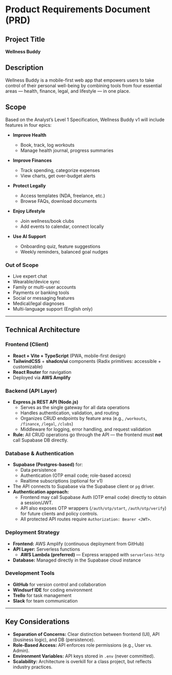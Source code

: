 # Product Requirements Document (PRD)

## Project Title
**Wellness Buddy**

## Description
Wellness Buddy is a mobile-first web app that empowers users to take control of their personal well-being by combining tools from four essential areas — health, finance, legal, and lifestyle — in one place.

## Scope
Based on the Analyst’s Level 1 Specification, Wellness Buddy v1 will include features in four epics:

- **Improve Health**
  - Book, track, log workouts
  - Manage health journal, progress summaries

- **Improve Finances**
  - Track spending, categorize expenses
  - View charts, get over-budget alerts

- **Protect Legally**
  - Access templates (NDA, freelance, etc.)
  - Browse FAQs, download documents

- **Enjoy Lifestyle**
  - Join wellness/book clubs
  - Add events to calendar, connect locally

- **Use AI Support**
  - Onboarding quiz, feature suggestions
  - Weekly reminders, balanced goal nudges

### Out of Scope
- Live expert chat
- Wearable/device sync
- Family or multi-user accounts
- Payments or banking tools
- Social or messaging features
- Medical/legal diagnoses
- Multi-language support (English only)

---

## Technical Architecture

### Frontend (Client)
- **React + Vite + TypeScript** (PWA, mobile-first design)
- **TailwindCSS** + **shadcn/ui** components (Radix primitives: accessible + customizable)
- **React Router** for navigation
- Deployed via **AWS Amplify**

### Backend (API Layer)
- **Express.js REST API (Node.js)**
  - Serves as the single gateway for all data operations
  - Handles authentication, validation, and routing
  - Organizes CRUD endpoints by feature area (e.g., `/workouts`, `/finance`, `/legal`, `/clubs`)
  - Middleware for logging, error handling, and request validation
- **Rule:** All CRUD operations go through the API — the frontend must **not** call Supabase DB directly.

### Database & Authentication
- **Supabase (Postgres-based)** for:
  - Data persistence
  - Authentication (OTP email code; role-based access)
  - Realtime subscriptions (optional for v1)
- The API connects to Supabase via the Supabase client or `pg` driver.
- **Authentication approach:**
  - Frontend may call Supabase Auth (OTP email code) directly to obtain a session/JWT.
  - API also exposes OTP wrappers (`/auth/otp/start`, `/auth/otp/verify`) for future clients and policy controls.
  - All protected API routes require `Authorization: Bearer <JWT>`.

### Deployment Strategy
- **Frontend:** AWS Amplify (continuous deployment from GitHub)
- **API Layer:** Serverless functions
  - **AWS Lambda (preferred)** — Express wrapped with `serverless-http`
- **Database:** Managed directly in the Supabase cloud instance

### Development Tools
- **GitHub** for version control and collaboration
- **Windsurf IDE** for coding environment
- **Trello** for task management
- **Slack** for team communication

---

## Key Considerations
- **Separation of Concerns:** Clear distinction between frontend (UI), API (business logic), and DB (persistence).
- **Role-Based Access:** API enforces role permissions (e.g., User vs. Admin).
- **Environment Variables:** API keys stored in `.env` (never committed).
- **Scalability:** Architecture is overkill for a class project, but reflects industry practices.